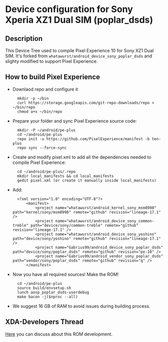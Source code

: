 Device configuration for Sony Xperia XZ1 Dual SIM (poplar_dsds)
========================================================

Description
-----------

This Device Tree used to compile Pixel Experience 10 for Sony XZ1 Dual SIM.
It's forked from `whatawurst/android_device_sony_poplar_dsds` and slighty modified to support Pixel Experience.

How to build Pixel Experience
-----------------------------

* Downlaod repo and configure it

        mkdir -p ~/bin
        curl https://storage.googleapis.com/git-repo-downloads/repo > ~/bin/repo
        chmod a+x ~/bin/repo

* Prepare your folder and sync Pixel Experience source code:

        mkdir -P ~/android/pe-plus
        cd ~/android/pe-plus
        repo init -u https://github.com/PixelExperience/manifest -b ten-plus
        repo sync --force-sync

* Create and modify pixel.xml to add all the dependencies needed to compile Pixel Experience:

        cd ~/android/pe-plus/.repo
        mkdir local_manifests && cd local_manifests
        gedit pixel.xml (or create it manually inside local_manifests)

* Add:

        <?xml version="1.0" encoding="UTF-8"?>
            <manifest>
                <project name="whatawurst/android_kernel_sony_msm8998" path="kernel/sony/msm8998" remote="github" revision="lineage-17.1" />
                <project name="whatawurst/android_device_sony_common-treble" path="device/sony/common-treble" remote="github" revision="lineage-17.1" />
                <project name="whatawurst/android_device_sony_yoshino"  path="device/sony/yoshino" remote="github" revision="lineage-17.1" />
                <project name="Gabrius99/android_device_sony_poplar_dsds" path="device/sony/poplar_dsds" remote="github" revision="pe-10" />
                <project name="Gabrius99/android_vendor_sony_poplar_dsds" path="vendor/sony/poplar_dsds" remote="github" revision="q" />
            </manifest>

* Now you have all required sources! Make the ROM!

        cd ~/android/pe-plus
        source build/envsetup.sh
        lunch aosp_poplar_dsds-userdebug
        make bacon -j($nproc --all)

* We suggest 16 GB of RAM to avoid issues during building process.

XDA-Developers Thread
---------------------

[Here](https://forum.xda-developers.com/xperia-xz1/development/rom-unofficial-pixelexperience-plus-t4145661) you can discuss about this ROM development.